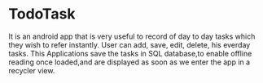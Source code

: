 # TodoTask
It is an android app that is very useful to record of day to day tasks which they wish to refer instantly.
User can add, save, edit, delete, his everday tasks.
This Applications save the tasks in SQL database,to enable offline reading once loaded,and are displayed as soon as we enter the app in a recycler view.

